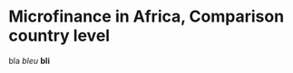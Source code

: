 Microfinance in Africa, Comparison country level
================================================

bla *bleu* **bli**